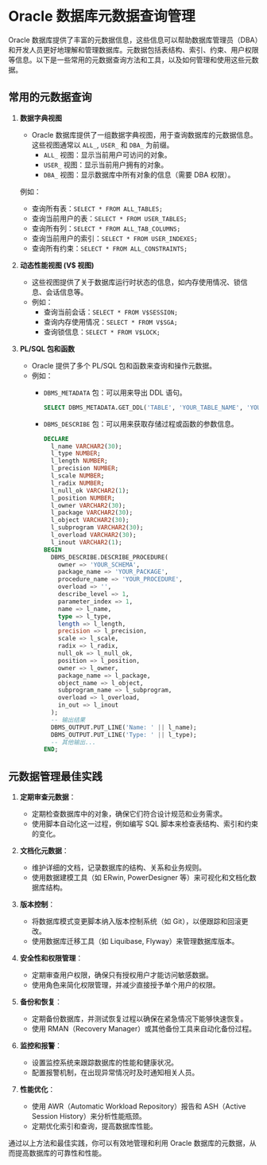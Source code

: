 # Oracle 数据库元数据查询管理

Oracle 数据库提供了丰富的元数据信息，这些信息可以帮助数据库管理员（DBA）和开发人员更好地理解和管理数据库。元数据包括表结构、索引、约束、用户权限等信息。以下是一些常用的元数据查询方法和工具，以及如何管理和使用这些元数据。

## 常用的元数据查询

1. **数据字典视图**
   - Oracle 数据库提供了一组数据字典视图，用于查询数据库的元数据信息。这些视图通常以 `ALL_`, `USER_` 和 `DBA_` 为前缀。
     - `ALL_` 视图：显示当前用户可访问的对象。
     - `USER_` 视图：显示当前用户拥有的对象。
     - `DBA_` 视图：显示数据库中所有对象的信息（需要 DBA 权限）。

   例如：
   - 查询所有表：`SELECT * FROM ALL_TABLES;`
   - 查询当前用户的表：`SELECT * FROM USER_TABLES;`
   - 查询所有列：`SELECT * FROM ALL_TAB_COLUMNS;`
   - 查询当前用户的索引：`SELECT * FROM USER_INDEXES;`
   - 查询所有约束：`SELECT * FROM ALL_CONSTRAINTS;`

2. **动态性能视图 (V$ 视图)**
   - 这些视图提供了关于数据库运行时状态的信息，如内存使用情况、锁信息、会话信息等。
   - 例如：
     - 查询当前会话：`SELECT * FROM V$SESSION;`
     - 查询内存使用情况：`SELECT * FROM V$SGA;`
     - 查询锁信息：`SELECT * FROM V$LOCK;`

3. **PL/SQL 包和函数**
   - Oracle 提供了多个 PL/SQL 包和函数来查询和操作元数据。
   - 例如：
     - `DBMS_METADATA` 包：可以用来导出 DDL 语句。

       ```sql
       SELECT DBMS_METADATA.GET_DDL('TABLE', 'YOUR_TABLE_NAME', 'YOUR_SCHEMA_NAME') FROM DUAL;
       ```

     - `DBMS_DESCRIBE` 包：可以用来获取存储过程或函数的参数信息。

       ```sql
       DECLARE
         l_name VARCHAR2(30);
         l_type NUMBER;
         l_length NUMBER;
         l_precision NUMBER;
         l_scale NUMBER;
         l_radix NUMBER;
         l_null_ok VARCHAR2(1);
         l_position NUMBER;
         l_owner VARCHAR2(30);
         l_package VARCHAR2(30);
         l_object VARCHAR2(30);
         l_subprogram VARCHAR2(30);
         l_overload VARCHAR2(30);
         l_inout VARCHAR2(1);
       BEGIN
         DBMS_DESCRIBE.DESCRIBE_PROCEDURE(
           owner => 'YOUR_SCHEMA',
           package_name => 'YOUR_PACKAGE',
           procedure_name => 'YOUR_PROCEDURE',
           overload => '',
           describe_level => 1,
           parameter_index => 1,
           name => l_name,
           type => l_type,
           length => l_length,
           precision => l_precision,
           scale => l_scale,
           radix => l_radix,
           null_ok => l_null_ok,
           position => l_position,
           owner => l_owner,
           package_name => l_package,
           object_name => l_object,
           subprogram_name => l_subprogram,
           overload => l_overload,
           in_out => l_inout
         );
         -- 输出结果
         DBMS_OUTPUT.PUT_LINE('Name: ' || l_name);
         DBMS_OUTPUT.PUT_LINE('Type: ' || l_type);
         -- 其他输出...
       END;
       ```

## 元数据管理最佳实践

1. **定期审查元数据**：
   - 定期检查数据库中的对象，确保它们符合设计规范和业务需求。
   - 使用脚本自动化这一过程，例如编写 SQL 脚本来检查表结构、索引和约束的变化。

2. **文档化元数据**：
   - 维护详细的文档，记录数据库的结构、关系和业务规则。
   - 使用数据建模工具（如 ERwin, PowerDesigner 等）来可视化和文档化数据库结构。

3. **版本控制**：
   - 将数据库模式变更脚本纳入版本控制系统（如 Git），以便跟踪和回滚更改。
   - 使用数据库迁移工具（如 Liquibase, Flyway）来管理数据库版本。

4. **安全性和权限管理**：
   - 定期审查用户权限，确保只有授权用户才能访问敏感数据。
   - 使用角色来简化权限管理，并减少直接授予单个用户的权限。

5. **备份和恢复**：
   - 定期备份数据库，并测试恢复过程以确保在紧急情况下能够快速恢复。
   - 使用 RMAN（Recovery Manager）或其他备份工具来自动化备份过程。

6. **监控和报警**：
   - 设置监控系统来跟踪数据库的性能和健康状况。
   - 配置报警机制，在出现异常情况时及时通知相关人员。

7. **性能优化**：
   - 使用 AWR（Automatic Workload Repository）报告和 ASH（Active Session History）来分析性能瓶颈。
   - 定期优化索引和查询，提高数据库性能。

通过以上方法和最佳实践，你可以有效地管理和利用 Oracle 数据库的元数据，从而提高数据库的可靠性和性能。
